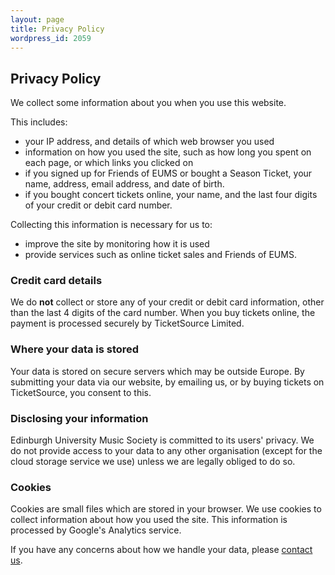 ```yaml
---
layout: page
title: Privacy Policy
wordpress_id: 2059
---
```


## Privacy Policy

We collect some information about you when you use this website.

This includes:

* your IP address, and details of which web browser you used
* information on how you used the site, such as how long you spent on each page, or which links you clicked on
* if you signed up for Friends of EUMS or bought a Season Ticket, your name, address, email address, and date of birth.
* if you bought concert tickets online, your name, and the last four digits of your credit or debit card number.

Collecting this information is necessary for us to:

* improve the site by monitoring how it is used
* provide services such as online ticket sales and Friends of EUMS.

### Credit card details

We do **not** collect or store any of your credit or debit card information, other than the last 4 digits of the card number. When you buy tickets online, the payment is processed securely by TicketSource Limited.

### Where your data is stored

Your data is stored on secure servers which may be outside Europe. By submitting your data via our website, by emailing us, or by buying tickets on TicketSource, you consent to this.

### Disclosing your information

Edinburgh University Music Society is committed to its users' privacy. We do not provide access to your data to any other organisation (except for the cloud storage service we use) unless we are legally obliged to do so.

### Cookies

Cookies are small files which are stored in your browser. We use cookies to collect information about how you used the site. This information is processed by Google's Analytics service.

If you have any concerns about how we handle your data, please [contact us](/contact-us/).
